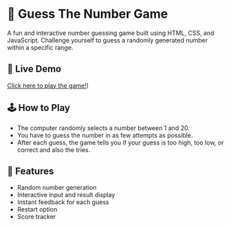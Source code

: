 # 🎯 Guess The Number Game

A fun and interactive number guessing game built using HTML, CSS, and JavaScript. Challenge yourself to guess a randomly generated number within a specific range.

## 🔗 Live Demo

[Click here to play the game!](https://harshadino.github.io/Guess-The-Number/))  

## 🕹️ How to Play

- The computer randomly selects a number between 1 and 20.
- You have to guess the number in as few attempts as possible.
- After each guess, the game tells you if your guess is too high, too low, or correct and also the tries.

## 📁 Features

- Random number generation
- Interactive input and result display
- Instant feedback for each guess
- Restart option
- Score tracker 
